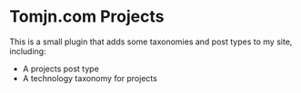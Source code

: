 # Tomjn.com Projects

This is a small plugin that adds some taxonomies and post types to my site, including:

 - A projects post type
 - A technology taxonomy for projects
